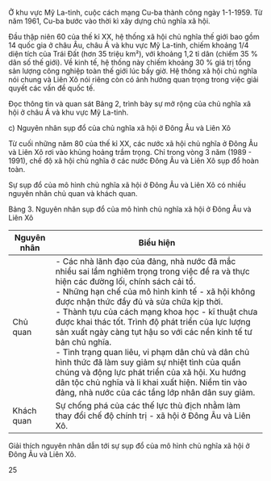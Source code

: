 Ở khu vực Mỹ La-tinh, cuộc cách mạng Cu-ba thành công ngày 1-1-1959. Từ năm 1961, Cu-ba bước vào thời kì xây dựng chủ nghĩa xã hội.

Đầu thập niên 60 của thế kỉ XX, hệ thống xã hội chủ nghĩa thế giới bao gồm 14 quốc gia ở châu Âu, châu Á và khu vực Mỹ La-tinh, chiếm khoảng 1/4 diện tích của Trái Đất (hơn 35 triệu km²), với khoảng 1,2 tỉ dân (chiếm 35 % dân số thế giới). Về kinh tế, hệ thống này chiếm khoảng 30 % giá trị tổng sản lượng công nghiệp toàn thế giới lúc bấy giờ. Hệ thống xã hội chủ nghĩa nói chung và Liên Xô nói riêng còn có ảnh hưởng quan trọng trong việc giải quyết các vấn đề quốc tế.

Đọc thông tin và quan sát Bảng 2, trình bày sự mở rộng của chủ nghĩa xã hội ở châu Á và khu vực Mỹ La-tinh.

c) Nguyên nhân sụp đổ của chủ nghĩa xã hội ở Đông Âu và Liên Xô

Từ cuối những năm 80 của thế kỉ XX, các nước xã hội chủ nghĩa ở Đông Âu và Liên Xô rơi vào khủng hoảng trầm trọng. Chỉ trong vòng 3 năm (1989 - 1991), chế độ xã hội chủ nghĩa ở các nước Đông Âu và Liên Xô sụp đổ hoàn toàn.

Sự sụp đổ của mô hình chủ nghĩa xã hội ở Đông Âu và Liên Xô có nhiều nguyên nhân chủ quan và khách quan.

Bảng 3. Nguyên nhân sụp đổ của mô hình chủ nghĩa xã hội ở Đông Âu và Liên Xô

Nguyên nhân | Biểu hiện
--- | ---
Chủ quan | - Các nhà lãnh đạo của đảng, nhà nước đã mắc nhiều sai lầm nghiêm trọng trong việc đề ra và thực hiện các đường lối, chính sách cải tổ.<br>- Những hạn chế của mô hình kinh tế - xã hội không được nhận thức đầy đủ và sửa chữa kịp thời.<br>- Thành tựu của cách mạng khoa học - kĩ thuật chưa được khai thác tốt. Trình độ phát triển của lực lượng sản xuất ngày càng tụt hậu so với các nền kinh tế tư bản chủ nghĩa.<br>- Tình trạng quan liêu, vi phạm dân chủ và dân chủ hình thức đã làm suy giảm sự nhiệt tình của quần chúng và động lực phát triển của xã hội. Xu hướng dân tộc chủ nghĩa và li khai xuất hiện. Niềm tin vào đảng, nhà nước của các tầng lớp nhân dân suy giảm.
Khách quan | Sự chống phá của các thế lực thù địch nhằm làm thay đổi chế độ chính trị - xã hội ở Đông Âu và Liên Xô.

Giải thích nguyên nhân dẫn tới sự sụp đổ của mô hình chủ nghĩa xã hội ở Đông Âu và Liên Xô.

25